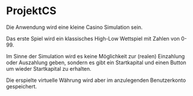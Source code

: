 # ProjektCS
Die Anwendung wird eine kleine Casino Simulation sein.

Das erste Spiel wird ein klassisches High-Low Wettspiel mit Zahlen von 0-99.

Im Sinne der Simulation wird es keine Möglichkeit zur (realen) Einzahlung oder Auszahlung geben,
sondern es gibt ein Startkapital und einen Button um wieder Startkapital zu erhalten.

Die erspielte virtuelle Währung wird aber im anzulegenden Benutzerkonto gespeichert.
